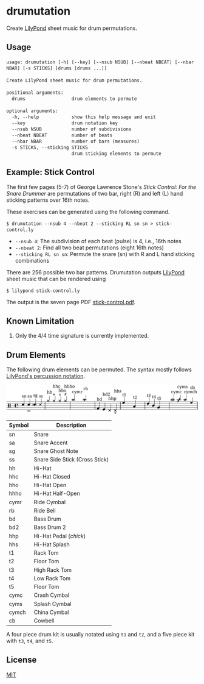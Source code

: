 # drumutation

Create [LilyPond][1] sheet music for drum permutations.

Usage
-----

    usage: drumutation [-h] [--key] [--nsub NSUB] [--nbeat NBEAT] [--nbar NBAR] [-s STICKS] [drums [drums ...]]

    Create LilyPond sheet music for drum permutations.

    positional arguments:
      drums                 drum elements to permute

    optional arguments:
      -h, --help            show this help message and exit
      --key                 drum notation key
      --nsub NSUB           number of subdivisions
      --nbeat NBEAT         number of beats
      --nbar NBAR           number of bars (measures)
      -s STICKS, --sticking STICKS
                            drum sticking elements to permute

Example: Stick Control
----------------------

The first few pages (5-7) of George Lawrence Stone's *Stick Control:
For the Snare Drummer* are permutations of two bar, right (R) and left
(L) hand sticking patterns over 16th notes.

These exercises can be generated using the following command.

    $ drumutation --nsub 4 --nbeat 2 --sticking RL sn sn > stick-control.ly

* `--nsub 4`: The subdivision of each beat (pulse) is 4, i.e., 16th notes
* `--nbeat 2`: Find all two beat permutations (eight 16th notes)
* `--sticking RL sn sn`: Permute the snare (sn) with R and L hand sticking combinations

There are 256 possible two bar patterns. Drumutation outputs
[LilyPond][1] sheet music that can be rendered using

    $ lilypond stick-control.ly

The output is the seven page PDF [stick-control.pdf](docs/stick-control.pdf).

## Known Limitation

1. Only the 4/4 time signature is currently implemented.

## Drum Elements

The following drum elements can be permuted. The syntax mostly follows
[LilyPond's percussion notation][2].

![Drum Notation Key](docs/key.svg)

Symbol | Description
-------|------------
 sn    | Snare
 sa    | Snare Accent
 sg    | Snare Ghost Note
 ss    | Snare Side Stick (Cross Stick)
 hh    | Hi-Hat
 hhc   | Hi-Hat Closed
 hho   | Hi-Hat Open
 hhho  | Hi-Hat Half-Open
 cymr  | Ride Cymbal
 rb    | Ride Bell
 bd    | Bass Drum
 bd2   | Bass Drum 2
 hhp   | Hi-Hat Pedal (*chick*)
 hhs   | Hi-Hat Splash
 t1    | Rack Tom
 t2    | Floor Tom
 t3    | High Rack Tom
 t4    | Low Rack Tom
 t5    | Floor Tom
 cymc  | Crash Cymbal
 cyms  | Splash Cymbal
 cymch | China Cymbal
 cb    | Cowbell

A four piece drum kit is usually notated using `t1` and `t2`, and a
five piece kit with `t3`, `t4`, and `t5`.

License
-------

[MIT](LICENSE)


[1]: http://lilypond.org/
[2]: http://lilypond.org/doc/v2.18/Documentation/notation/common-notation-for-percussion
